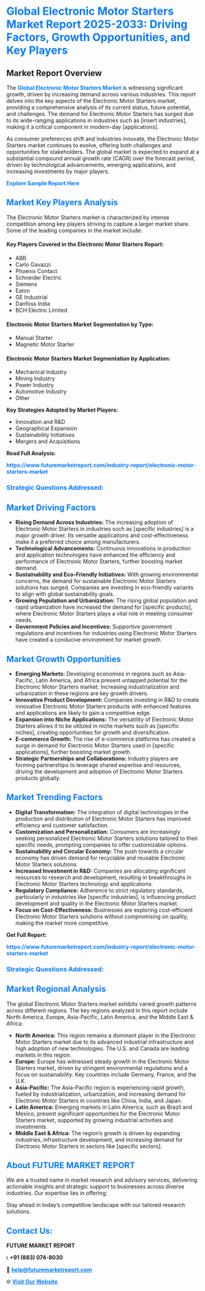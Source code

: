 <h1 style="color: #007BFF;">Global Electronic Motor Starters Market Report 2025-2033: Driving Factors, Growth Opportunities, and Key Players</h1>

<section id="overview">
<h2>Market Report Overview</h2>
<p>The <a href="https://www.futuremarketreport.com/industry-report/electronic-motor-starters-market" style="color: #007BFF; text-decoration: none;"><strong>Global Electronic Motor Starters Market</strong></a> is witnessing significant growth, driven by increasing demand across various industries. This report delves into the key aspects of the Electronic Motor Starters market, providing a comprehensive analysis of its current status, future potential, and challenges. The demand for Electronic Motor Starters has surged due to its wide-ranging applications in industries such as [insert industries], making it a critical component in modern-day [applications].</p>
<p>As consumer preferences shift and industries innovate, the Electronic Motor Starters market continues to evolve, offering both challenges and opportunities for stakeholders. The global market is expected to expand at a substantial compound annual growth rate (CAGR) over the forecast period, driven by technological advancements, emerging applications, and increasing investments by major players.</p>
</section>

<section id="overview">
<p><a href="https://www.futuremarketreport.com/request-sample/reportId=59216" style="color: #007BFF; text-decoration: none;"><strong>Explore Sample Report Here</strong></a></p>
</section>

<section id="key-players">
<h2 style="color: #007BFF;">Market Key Players Analysis</h2>
<p>The Electronic Motor Starters market is characterized by intense competition among key players striving to capture a larger market share. Some of the leading companies in the market include:</p>
<h4>Key Players Covered in the Electronic Motor Starters Report:</h4>
<ul><li>ABB</li><li>Carlo Gavazzi</li><li>Phoenix Contact</li><li>Schneider Electric</li><li>Siemens</li><li>Eaton</li><li>GE Industrial</li><li>Danfoss India</li><li>BCH Electric Limited</li></ul>
<h4>Electronic Motor Starters Market Segmentation by Type:</h4>
<ul><li>Manual Starter</li><li>Magnetic Motor Starter</li></ul>

<h4>Electronic Motor Starters Market Segmentation by Application:</h4>
<ul><li>Mechanical Industry</li><li>Mining Industry</li><li>Power Industry</li><li>Automotive Industry</li><li>Other</li></ul>
<p><strong>Key Strategies Adopted by Market Players:</strong></p>
<ul>
<li>Innovation and R&D</li>
<li>Geographical Expansion</li>
<li>Sustainability Initiatives</li>
<li>Mergers and Acquisitions</li>
</ul>
</section>

<section>
<p><strong>Read Full Analysis: </strong></p><a href="https://www.futuremarketreport.com/industry-report/electronic-motor-starters-market" style="color: #007BFF; text-decoration: none;"><strong>https://www.futuremarketreport.com/industry-report/electronic-motor-starters-market</strong></a>
<h3 style="color: #007BFF;">Strategic Questions Addressed:</h3>
</section>

<section id="driving-factors">
<h2 style="color: #007BFF;">Market Driving Factors</h2>
<ul>
<li><strong>Rising Demand Across Industries:</strong> The increasing adoption of Electronic Motor Starters in industries such as [specific industries] is a major growth driver. Its versatile applications and cost-effectiveness make it a preferred choice among manufacturers.</li>
<li><strong>Technological Advancements:</strong> Continuous innovations in production and application technologies have enhanced the efficiency and performance of Electronic Motor Starters, further boosting market demand.</li>
<li><strong>Sustainability and Eco-Friendly Initiatives:</strong> With growing environmental concerns, the demand for sustainable Electronic Motor Starters solutions has surged. Companies are investing in eco-friendly variants to align with global sustainability goals.</li>
<li><strong>Growing Population and Urbanization:</strong> The rising global population and rapid urbanization have increased the demand for [specific products], where Electronic Motor Starters plays a vital role in meeting consumer needs.</li>
<li><strong>Government Policies and Incentives:</strong> Supportive government regulations and incentives for industries using Electronic Motor Starters have created a conducive environment for market growth.</li>
</ul>
</section>

<section id="growth-opportunities">
<h2 style="color: #007BFF;">Market Growth Opportunities</h2>
<ul>
<li><strong>Emerging Markets:</strong> Developing economies in regions such as Asia-Pacific, Latin America, and Africa present untapped potential for the Electronic Motor Starters market. Increasing industrialization and urbanization in these regions are key growth drivers.</li>
<li><strong>Innovative Product Development:</strong> Companies investing in R&D to create innovative Electronic Motor Starters products with enhanced features and applications are likely to gain a competitive edge.</li>
<li><strong>Expansion into Niche Applications:</strong> The versatility of Electronic Motor Starters allows it to be utilized in niche markets such as [specific niches], creating opportunities for growth and diversification.</li>
<li><strong>E-commerce Growth:</strong> The rise of e-commerce platforms has created a surge in demand for Electronic Motor Starters used in [specific applications], further boosting market growth.</li>
<li><strong>Strategic Partnerships and Collaborations:</strong> Industry players are forming partnerships to leverage shared expertise and resources, driving the development and adoption of Electronic Motor Starters products globally.</li>
</ul>
</section>

<section id="trending-factors">
<h2 style="color: #007BFF;">Market Trending Factors</h2>
<ul>
<li><strong>Digital Transformation:</strong> The integration of digital technologies in the production and distribution of Electronic Motor Starters has improved efficiency and customer satisfaction.</li>
<li><strong>Customization and Personalization:</strong> Consumers are increasingly seeking personalized Electronic Motor Starters solutions tailored to their specific needs, prompting companies to offer customizable options.</li>
<li><strong>Sustainability and Circular Economy:</strong> The push towards a circular economy has driven demand for recyclable and reusable Electronic Motor Starters solutions.</li>
<li><strong>Increased Investment in R&D:</strong> Companies are allocating significant resources to research and development, resulting in breakthroughs in Electronic Motor Starters technology and applications.</li>
<li><strong>Regulatory Compliance:</strong> Adherence to strict regulatory standards, particularly in industries like [specific industries], is influencing product development and quality in the Electronic Motor Starters market.</li>
<li><strong>Focus on Cost-Effectiveness:</strong> Businesses are exploring cost-efficient Electronic Motor Starters solutions without compromising on quality, making the market more competitive.</li>
</ul>
</section>

<section>
<p><strong>Get Full Report: </strong></p><a href="https://www.futuremarketreport.com/industry-report/electronic-motor-starters-market" style="color: #007BFF; text-decoration: none;"><strong>https://www.futuremarketreport.com/industry-report/electronic-motor-starters-market</strong></a>
<h3 style="color: #007BFF;">Strategic Questions Addressed:</h3>
</section>


<section id="regional-analysis">
<h2 style="color: #007BFF;">Market Regional Analysis</h2>
<p>The global Electronic Motor Starters market exhibits varied growth patterns across different regions. The key regions analyzed in this report include North America, Europe, Asia-Pacific, Latin America, and the Middle East & Africa:</p>
<ul>
<li><strong>North America:</strong> This region remains a dominant player in the Electronic Motor Starters market due to its advanced industrial infrastructure and high adoption of new technologies. The U.S. and Canada are leading markets in this region.</li>
<li><strong>Europe:</strong> Europe has witnessed steady growth in the Electronic Motor Starters market, driven by stringent environmental regulations and a focus on sustainability. Key countries include Germany, France, and the U.K.</li>
<li><strong>Asia-Pacific:</strong> The Asia-Pacific region is experiencing rapid growth, fueled by industrialization, urbanization, and increasing demand for Electronic Motor Starters in countries like China, India, and Japan.</li>
<li><strong>Latin America:</strong> Emerging markets in Latin America, such as Brazil and Mexico, present significant opportunities for the Electronic Motor Starters market, supported by growing industrial activities and investments.</li>
<li><strong>Middle East & Africa:</strong> The region’s growth is driven by expanding industries, infrastructure development, and increasing demand for Electronic Motor Starters in sectors like [specific sectors].</li>
</ul>
</section>

<footer>
<h2 style="color: #007BFF;">About FUTURE MARKET REPORT</h2>
<p>We are a trusted name in market research and advisory services, delivering actionable insights and strategic support to businesses across diverse industries. Our expertise lies in offering:</p>

<p>Stay ahead in today’s competitive landscape with our tailored research solutions.</p>

<h2 style="color: #007BFF;">Contact Us:</h2>
<p><strong>FUTURE MARKET REPORT</strong></p>
<p>📞 <strong>+91 (883) 074-8030</strong></p>
<p>📧 <strong><a href="mailto:help@futuremarketreport.com" style="color: #007BFF;">help@futuremarketreport.com</a></strong></p>
<p>🌐 <strong><a href="https://www.futuremarketreport.com/" style="color: #007BFF;">Visit Our Website</a></strong></p>
</footer>